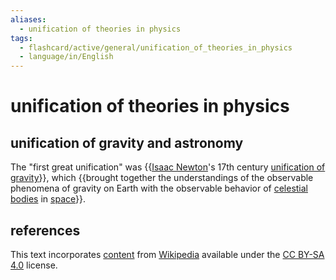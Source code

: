 ```yaml
---
aliases:
  - unification of theories in physics
tags:
  - flashcard/active/general/unification_of_theories_in_physics
  - language/in/English
---
```


# unification of theories in physics

## unification of gravity and astronomy

The "first great unification" was {{[Isaac Newton](Issac%20Newton.md)'s 17th century [unification of gravity](Newton's%20law%20of%20universal%20gravitation.md)}}, which {{brought together the understandings of the observable phenomena of gravity on Earth with the observable behavior of [celestial bodies](astronomical%20object.md) in [space](outer%20space.md)}}. <!--SR:!2024-10-09,65,310!2024-09-18,45,290-->

## references

This text incorporates [content](https://en.wikipedia.org/wiki/unification_of_theories_in_physics) from [Wikipedia](Wikipedia.md) available under the [CC BY-SA 4.0](https://creativecommons.org/licenses/by-sa/4.0/) license.
